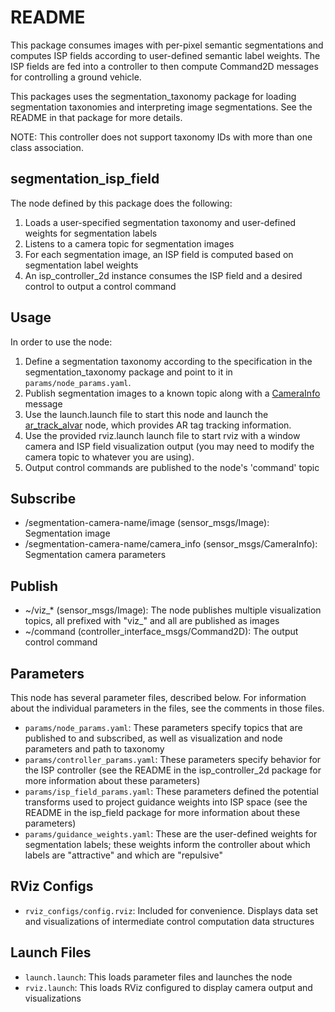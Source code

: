 # README #

This package consumes images with per-pixel semantic segmentations and computes
ISP fields according to user-defined semantic label weights. The ISP fields are
fed into a controller to then compute Command2D messages for controlling a
ground vehicle.

This packages uses the segmentation\_taxonomy package for loading segmentation
taxonomies and interpreting image segmentations. See the README in that package
for more details.

NOTE: This controller does not support taxonomy IDs with more than one class
association.

## segmentation\_isp\_field ##

The node defined by this package does the following:

1. Loads a user-specified segmentation taxonomy and user-defined weights for segmentation labels
1. Listens to a camera topic for segmentation images
1. For each segmentation image, an ISP field is computed based on segmentation label weights
1. An isp\_controller\_2d instance consumes the ISP field and a desired control to output a control command

## Usage ##

In order to use the node:

1. Define a segmentation taxonomy according to the specification in the segmentation\_taxonomy package and point to it in `params/node_params.yaml`.
1. Publish segmentation images to a known topic along with a [CameraInfo](http://docs.ros.org/api/sensor_msgs/html/msg/CameraInfo.html) message
1. Use the launch.launch file to start this node and launch the [ar\_track\_alvar](http://wiki.ros.org/ar_track_alvar) node, which provides AR tag tracking information.
1. Use the provided rviz.launch launch file to start rviz with a window camera and ISP field visualization output (you may need to modify the camera topic to whatever you are using).
1. Output control commands are published to the node's 'command' topic

## Subscribe ##

* /segmentation-camera-name/image (sensor\_msgs/Image): Segmentation image
* /segmentation-camera-name/camera\_info (sensor\_msgs/CameraInfo): Segmentation camera parameters

## Publish ##

* ~/viz\_\* (sensor\_msgs/Image): The node publishes multiple visualization topics, all prefixed with "viz\_" and all are published as images
* ~/command (controller\_interface\_msgs/Command2D): The output control command

## Parameters ##

This node has several parameter files, described below. For information about
the individual parameters in the files, see the comments in those files.

* `params/node_params.yaml`: These parameters specify topics that are published to and subscribed, as well as visualization and node parameters and path to taxonomy
* `params/controller_params.yaml`: These parameters specify behavior for the ISP controller (see the README in the isp\_controller\_2d package for more information about these parameters)
* `params/isp_field_params.yaml`: These parameters defined the potential transforms used to project guidance weights into ISP space (see the README in the isp\_field package for more information about these parameters)
* `params/guidance_weights.yaml`: These are the user-defined weights for segmentation labels; these weights inform the controller about which labels are "attractive" and which are "repulsive"

## RViz Configs ##

* `rviz_configs/config.rviz`: Included for convenience. Displays data set and visualizations of intermediate control computation data structures

## Launch Files ##

* `launch.launch`: This loads parameter files and launches the node
* `rviz.launch`: This loads RViz configured to display camera output and visualizations
